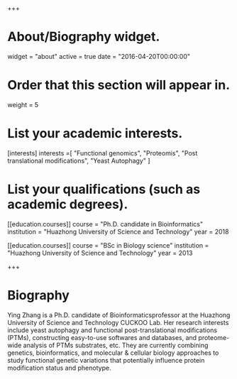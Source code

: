 +++
# About/Biography widget.
widget = "about"
active = true
date = "2016-04-20T00:00:00"

# Order that this section will appear in.
weight = 5

# List your academic interests.
[interests]
  interests =[
    "Functional genomics",
    "Proteomis",
    "Post translational modifications",
	"Yeast Autophagy"
	]

# List your qualifications (such as academic degrees).
[[education.courses]]
  course = "Ph.D. candidate in Bioinformatics"
  institution = "Huazhong University of Science and Technology"
  year = 2018

[[education.courses]]
  course = "BSc in Biology science"
  institution = "Huazhong University of Science and Technology"
  year = 2013
 
+++

# Biography

Ying Zhang is a Ph.D. candidate of Bioinformaticsprofessor at the Huazhong University of Science and Technology CUCKOO Lab. Her research interests include yeast autophagy and functional post-translational modifications (PTMs), constructing easy-to-use softwares and databases, and proteome-wide analysis of PTMs substrates, etc. They are currently combining genetics, bioinformatics, and molecular & cellular biology approaches to study functional genetic variations that potentially influence protein modification status and phenotype.
